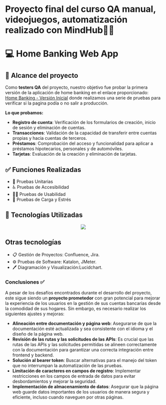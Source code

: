 # Proyecto final del curso QA manual, videojuegos, automatización realizado con MindHub🚀🏦

# 💻 Home Banking Web App 

## 📌 Alcance del proyecto
Como **testers QA** del proyecto, nuestro objetivo fue probar la primera versión de la aplicación de home banking en el enlace proporcionado: [Home Banking - Versión Inicial](https://homebankig-frontend.onrender.com/login) donde realizamos una serie de pruebas para verificar si la pagina podía o no salir a producción.

**Lo que probamos:**
- **Registro de cuenta**: Verificación de los formularios de creación, inicio de sesión y eliminación de cuentas.
- **Transacciones**: Validación de la capacidad de transferir entre cuentas propias y hacia cuentas de terceros.
- **Préstamos**: Comprobación del acceso y funcionalidad para aplicar a préstamos hipotecarios, personales y de automóviles.
- **Tarjetas**: Evaluación de la creación y eliminación de tarjetas.

## ✅ Funciones Realizadas

* 📑 Pruebas Unitarias
* ♿ Pruebas de Accesibilidad
* 🧑‍💻 Pruebas de Usabilidad
* 🚀 Pruebas de Carga y Estrés

## 🚀 Tecnologías Utilizadas
<p align="center">
  <a href="https://skillicons.dev">
    <img src="https://skillicons.dev/icons?i=git,postman,selenium,mysql,figma" />
  </a>
</p>

## Otras tecnologías
* 📋 Gestión de Proyectos: Confluence, Jira.
* ⚙️ Pruebas de Software: Katalon, JMeter.
* 🖊️ Diagramación y Visualización:Lucidchart.

### **Conclusiones ✅**
A pesar de los desafíos encontrados durante el desarrollo del proyecto, este sigue siendo un **proyecto prometedor** con gran potencial para mejorar la experiencia de los usuarios en la gestión de sus cuentas bancarias desde la comodidad de sus hogares. Sin embargo, es necesario realizar los siguientes ajustes y mejoras:

- **Alineación entre documentación y página web**: Asegurarse de que la documentación esté actualizada y sea consistente con el idioma y el diseño de la página web.
- **Revisión de las rutas y las solicitudes de las APIs**: Es crucial que las rutas de las APIs y las solicitudes permitidas se alineen correctamente con la documentación para garantizar una correcta integración entre frontend y backend.
- **Solución al bearer token**: Buscar alternativas para el manejo del token que no interrumpan la automatización de las pruebas.
- **Limitación de caracteres en campos de registro**: Implementar restricciones en los campos de entrada de datos para evitar desbordamientos y mejorar la seguridad.
- **Implementación de almacenamiento de datos**: Asegurar que la página web guarde datos importantes de los usuarios de manera segura y eficiente, incluso cuando naveguen por otras páginas.
